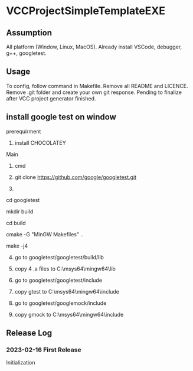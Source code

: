 # VCCProjectSimpleTemplateEXE

## Assumption
All platform (Window, Linux, MacOS).
Already install VSCode, debugger, g++, googletest.

## Usage
To config, follow command in Makefile.
Remove all README and LICENCE.
Remove .git folder and create your own git response.
Pending to finalize after VCC project generator finished.

## install google test on window

prerequirment
1. install CHOCOLATEY


Main

1. cmd

2. git clone https://github.com/google/googletest.git

3. 

cd googletest

mkdir build

cd build

cmake -G "MinGW Makefiles" ..

make -j4

4. go to googletest/googletest/build/lib

5. copy 4 .a files to  C:\msys64\mingw64\lib

6. go to googletest/googletest/include

7. copy gtest to C:\msys64\mingw64\include

8. go to googletest/googlemock/include

9. copy gmock to C:\msys64\mingw64\include

## Release Log

### 2023-02-16 First Release
Initialization
